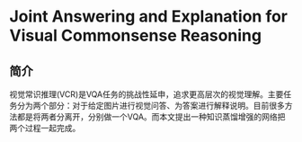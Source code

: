 # Joint Answering and Explanation for Visual Commonsense Reasoning

## 简介

视觉常识推理(VCR)是VQA任务的挑战性延申，追求更高层次的视觉理解。主要任务分为两个部分：对于给定图片进行视觉问答、为答案进行解释说明。目前很多方法都是将两者分离开，分别做一个VQA。而本文提出一种知识蒸馏增强的网络把两个过程一起完成。
